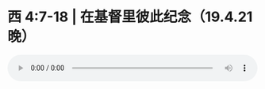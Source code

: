 # 西 4:7-18 | 在基督里彼此纪念（19.4.21晚）

<audio style="width: 100%;" preload="false" controls controlslist="nodownload"><source src="//cdn.wechat.edu.pl/audio/mp3/old/27500.mp3" type="audio/mpeg">Your browser does not support the audio element.</audio>


